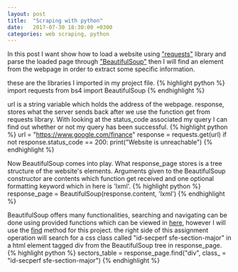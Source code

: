 ```yaml
---
layout: post
title:  "Scraping with python"
date:   2017-07-30 18:30:00 +0300
categories: web scraping, python
---
```

In this post I want show how to load a website using ["requests"][requests-docs] library and parse the loaded page through ["BeautifulSoup"][BeautifulSoup-docs] then I will find an element from the webpage in order to extract some specific information.

these are the libraries I imported in my project file.
{% highlight python %}
import requests
from bs4 import BeautifulSoup
{% endhighlight %}

url is a string variable which holds the address of the webpage. response, stores what the server sends back after we use the function get from requests library. With looking at the status_code associated my query I can find out whether or not my query has been successful.
{% highlight python %}
url = "https://www.google.com/finance"
response = requests.get(url)
if not response.status_code == 200:
 print("Website is unreachable")
{% endhighlight %}

Now BeautifulSoup comes into play. What response_page stores is a tree structure of the website's elements. Arguments given to the BeautifulSoup constructor are contents which function get received and one optional formatting keyword which in here is 'lxml'.
{% highlight python %}
response_page = BeautifulSoup(response.content, 'lxml')
{% endhighlight %}

BeautifulSoup offers many functionalities, searching and navigating can be done using provided functions which can be viewed in [here][navigating-tree], however I will use the [find][find-method] method for this project.
the right side of this assignment operation will search for a css class called "id-secperf sfe-section-major" in a html element tagged div from the BeautifulSoup tree in response_page.
{% highlight python %}
sectors_table = response_page.find("div", class_ = "id-secperf sfe-section-major")
{% endhighlight %}


[requests-docs]: https://pypi.python.org/pypi/requests
[BeautifulSoup-docs]: https://www.crummy.com/software/BeautifulSoup/bs4/doc/
[navigating-tree]: https://www.crummy.com/software/BeautifulSoup/bs4/doc/#navigating-the-tree
[find-method]: https://www.crummy.com/software/BeautifulSoup/bs4/doc/#find
